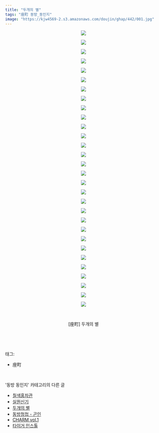 ```yaml
---
title: "두개의 별"
tags: "座町 동방_동인지"
image: "https://kjw4569-2.s3.amazonaws.com/doujin/ghap/442/001.jpg"
---
```

<div class="article">
<p style="text-align: center; clear: none; float: none;"><img src="{{ site.imgserver9 }}/ghap/442/001.jpg"/></p>
<p style="text-align: center; clear: none; float: none;"><img src="{{ site.imgserver9 }}/ghap/442/002.jpg"/></p>
<p style="text-align: center; clear: none; float: none;"><img src="{{ site.imgserver9 }}/ghap/442/003.jpg"/></p>
<p style="text-align: center; clear: none; float: none;"><img src="{{ site.imgserver9 }}/ghap/442/004.jpg"/></p>
<p style="text-align: center; clear: none; float: none;"><img src="{{ site.imgserver9 }}/ghap/442/005.jpg"/></p>
<p style="text-align: center; clear: none; float: none;"><img src="{{ site.imgserver9 }}/ghap/442/006.jpg"/></p>
<p style="text-align: center; clear: none; float: none;"><img src="{{ site.imgserver9 }}/ghap/442/007.jpg"/></p>
<p style="text-align: center; clear: none; float: none;"><img src="{{ site.imgserver9 }}/ghap/442/008.jpg"/></p>
<p style="text-align: center; clear: none; float: none;"><img src="{{ site.imgserver9 }}/ghap/442/009.jpg"/></p>
<p style="text-align: center; clear: none; float: none;"><img src="{{ site.imgserver9 }}/ghap/442/010.jpg"/></p>
<p style="text-align: center; clear: none; float: none;"><img src="{{ site.imgserver9 }}/ghap/442/011.jpg"/></p>
<p style="text-align: center; clear: none; float: none;"><img src="{{ site.imgserver9 }}/ghap/442/012.jpg"/></p>
<p style="text-align: center; clear: none; float: none;"><img src="{{ site.imgserver9 }}/ghap/442/013.jpg"/></p>
<p style="text-align: center; clear: none; float: none;"><img src="{{ site.imgserver9 }}/ghap/442/014.jpg"/></p>
<p style="text-align: center; clear: none; float: none;"><img src="{{ site.imgserver9 }}/ghap/442/015.jpg"/></p>
<p style="text-align: center; clear: none; float: none;"><img src="{{ site.imgserver9 }}/ghap/442/016.jpg"/></p>
<p style="text-align: center; clear: none; float: none;"><img src="{{ site.imgserver9 }}/ghap/442/017.jpg"/></p>
<p style="text-align: center; clear: none; float: none;"><img src="{{ site.imgserver9 }}/ghap/442/018.jpg"/></p>
<p style="text-align: center; clear: none; float: none;"><img src="{{ site.imgserver9 }}/ghap/442/019.jpg"/></p>
<p style="text-align: center; clear: none; float: none;"><img src="{{ site.imgserver9 }}/ghap/442/020.jpg"/></p>
<p style="text-align: center; clear: none; float: none;"><img src="{{ site.imgserver9 }}/ghap/442/021.jpg"/></p>
<p style="text-align: center; clear: none; float: none;"><img src="{{ site.imgserver9 }}/ghap/442/022.jpg"/></p>
<p style="text-align: center; clear: none; float: none;"><img src="{{ site.imgserver9 }}/ghap/442/023.jpg"/></p>
<p style="text-align: center; clear: none; float: none;"><img src="{{ site.imgserver9 }}/ghap/442/024.jpg"/></p>
<p style="text-align: center; clear: none; float: none;"><img src="{{ site.imgserver9 }}/ghap/442/025.jpg"/></p>
<p style="text-align: center; clear: none; float: none;"><img src="{{ site.imgserver9 }}/ghap/442/026.jpg"/></p>
<p style="text-align: center; clear: none; float: none;"><img src="{{ site.imgserver9 }}/ghap/442/027.jpg"/></p>
<p style="text-align: center; clear: none; float: none;"><img src="{{ site.imgserver9 }}/ghap/442/028.jpg"/></p>
<p style="text-align: center; clear: none; float: none;"><img src="{{ site.imgserver9 }}/ghap/442/029.jpg"/></p>
<p style="text-align: center; clear: none; float: none;"><img src="{{ site.imgserver9 }}/ghap/442/030.jpg"/></p>
<p style="text-align: center; clear: none; float: none;"><br/></p>
<p style="text-align: center; clear: none; float: none;">[座町] 두개의 별</p>
<p><br/></p>
</div><br/>
<div class="tagTrail">
<p>태그: </p>
<ul>
<li>座町</li>
</ul>
</div><br/>
<div class="another">
<p>'동방 동인지' 카테고리의 다른 글</p>
<ul>
<li><a href="/ghap_444">칠색홍차관</a></li>
<li><a href="/ghap_443">실원신기</a></li>
<li><a href="/ghap_442">두개의 별</a></li>
<li><a href="/ghap_441">동방청첩 - 곤인</a></li>
<li><a href="/ghap_440">CHARM vol.1</a></li>
<li><a href="/ghap_439">타이거 인스톨</a></li>
</ul>
</div><br/>
<div class="cb_module cb_fluid">
<div class="cb_wrt cb_profile">
</div><!-- commentList close -->
</div><br/>
